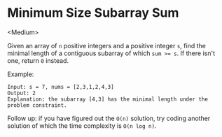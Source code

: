 # Minimum Size Subarray Sum

\<Medium>

Given an array of `n` positive integers and a positive integer `s`, find the
minimal length of a contiguous subarray of which `sum >= s`. If there isn't one,
return `0` instead.

Example: 

```
Input: s = 7, nums = [2,3,1,2,4,3]
Output: 2
Explanation: the subarray [4,3] has the minimal length under the problem constraint.
```

Follow up: if you have figured out the `O(n)` solution, try coding another
solution of which the time complexity is `O(n log n)`. 
